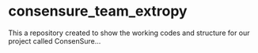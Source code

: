 # consensure_team_extropy
This a repository created to show the working codes and structure for our project called ConsenSure...
